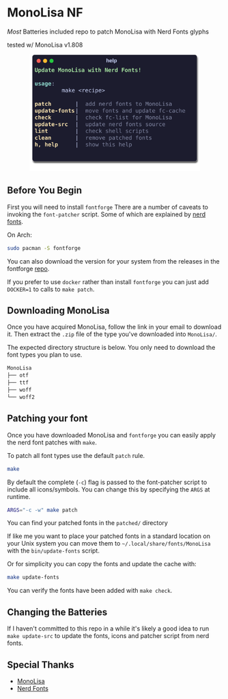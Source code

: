 # MonoLisa NF

*Most* Batteries included repo to patch MonoLisa with Nerd Fonts glyphs

tested w/ MonoLisa v1.808

<p align="center">
<img src="./assets/help.svg" width=400>
</p>

## Before You Begin

First you will need to install `fontforge`
There are a number of caveats to invoking the `font-patcher` script.
Some of which are explained by [nerd fonts](https://github.com/ryanoasis/nerd-fonts#font-patcher).

On Arch:

```bash
sudo pacman -S fontforge
```

You can also download the version for your system from the releases in the fontforge [repo](https://github.com/fontforge/fontforge).

If you prefer to use `docker` rather than install `fontforge` you can just add `DOCKER=1` to calls to `make patch`.

## Downloading MonoLisa

Once you have acquired MonoLisa, follow the link in your email to download it.
Then extract the `.zip` file of the type you've downloaded into `MonoLisa/`.

The expected directory structure is below.
You only need to download the font types you plan to use.

```bash
MonoLisa
├── otf
├── ttf
├── woff
└── woff2
```

## Patching your font

Once you have downloaded MonoLisa and `fontforge`
you can easily apply the nerd font patches with `make`.

To patch all font types use the default `patch` rule.

```bash
make
```

By default the complete (`-c`) flag is passed to the font-patcher script to include all icons/symbols.
You can change this by specifying the `ARGS` at runtime.


```bash
ARGS="-c -w" make patch
```

You can find your patched fonts in the `patched/` directory

If like me you want to place your patched fonts in a standard location on your Unix system you can move them to `~/.local/share/fonts/MonoLisa` with the `bin/update-fonts` script.

Or for simplicity you can copy the fonts and update the cache with:
```bash
make update-fonts
```

You can verify the fonts have been added with `make check`.

## Changing the Batteries

If I haven't committed to this repo in a while it's likely a good idea to run `make update-src` to update the fonts, icons and patcher script from nerd fonts.

## Special Thanks

- [MonoLisa](https://www.monolisa.dev)
- [Nerd Fonts](https://www.nerdfonts.com)
